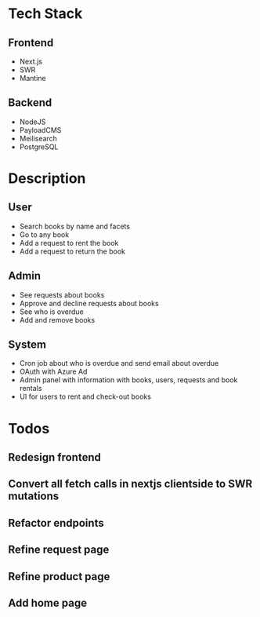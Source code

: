 # Tech Stack
## Frontend
- Next.js
- SWR
- Mantine
## Backend
- NodeJS
- PayloadCMS
- Meilisearch
- PostgreSQL

# Description
## User
- Search books by name and facets
- Go to any book
- Add a request to rent the book
- Add a request to return the book
## Admin
- See requests about books
- Approve and decline requests about books
- See who is overdue
- Add and remove books
## System
- Cron job about who is overdue and send email about overdue
- OAuth with Azure Ad
- Admin panel with information with books, users, requests and book rentals
- UI for users to rent and check-out books

# Todos
## Redesign frontend
## Convert all fetch calls in nextjs clientside to SWR mutations
## Refactor endpoints
## Refine request page
## Refine product page
## Add home page
